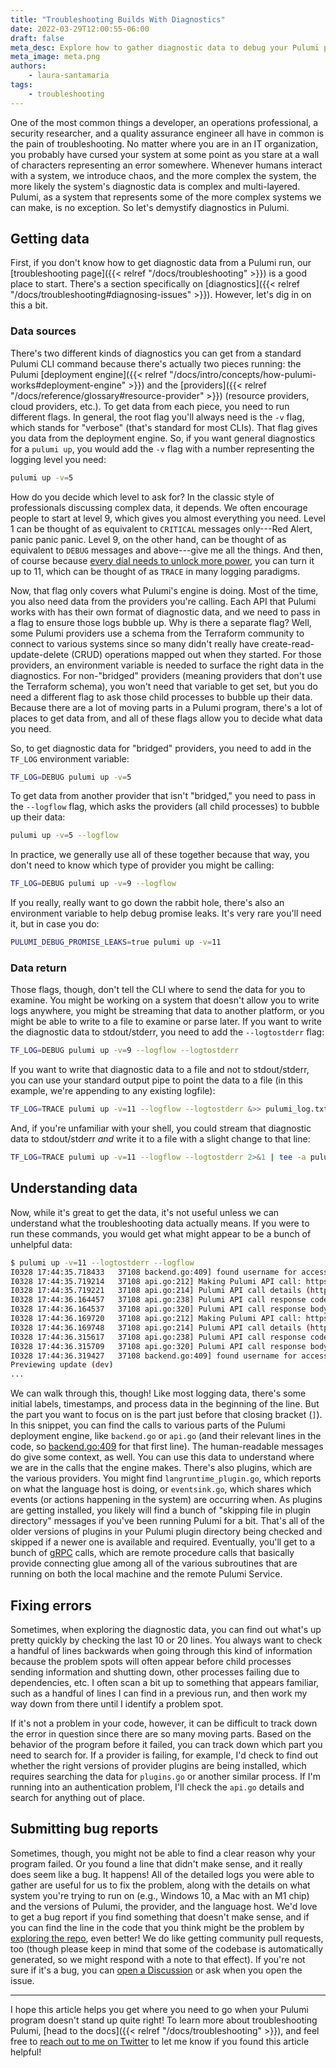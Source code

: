 ```yaml
---
title: "Troubleshooting Builds With Diagnostics"
date: 2022-03-29T12:00:55-06:00
draft: false
meta_desc: Explore how to gather diagnostic data to debug your Pulumi programs.
meta_image: meta.png
authors:
    - laura-santamaria
tags:
    - troubleshooting
---
```


One of the most common things a developer, an operations professional, a security researcher, and a quality assurance engineer all have in common is the pain of troubleshooting. No matter where you are in an IT organization, you probably have cursed your system at some point as you stare at a wall of characters representing an error somewhere. Whenever humans interact with a system, we introduce chaos, and the more complex the system, the more likely the system's diagnostic data is complex and multi-layered. Pulumi, as a system that represents some of the more complex systems we can make, is no exception. So let's demystify diagnostics in Pulumi.

<!--more-->

## Getting data

First, if you don't know how to get diagnostic data from a Pulumi run, our [troubleshooting page]({{< relref "/docs/troubleshooting" >}}) is a good place to start. There's a section specifically on [diagnostics]({{< relref "/docs/troubleshooting#diagnosing-issues" >}}). However, let's dig in on this a bit.

### Data sources

There's two different kinds of diagnostics you can get from a standard Pulumi CLI command because there's actually two pieces running: the Pulumi [deployment engine]({{< relref "/docs/intro/concepts/how-pulumi-works#deployment-engine" >}}) and the [providers]({{< relref "/docs/reference/glossary#resource-provider" >}}) (resource providers, cloud providers, etc.). To get data from each piece, you need to run different flags. In general, the root flag you'll always need is the `-v` flag, which stands for "verbose" (that's standard for most CLIs). That flag gives you data from the deployment engine. So, if you want general diagnostics for a `pulumi up`, you would add the `-v` flag with a number representing the logging level you need:

```bash
pulumi up -v=5
```

How do you decide which level to ask for? In the classic style of professionals discussing complex data, it depends. We often encourage people to start at level 9, which gives you almost everything you need. Level 1 can be thought of as equivalent to `CRITICAL` messages only---Red Alert, panic panic panic. Level 9, on the other hand, can be thought of as equivalent to `DEBUG` messages and above---give me all the things. And then, of course because [every dial needs to unlock more power](https://youtu.be/KOO5S4vxi0o), you can turn it up to 11, which can be thought of as `TRACE` in many logging paradigms.

Now, that flag only covers what Pulumi's engine is doing. Most of the time, you also need data from the providers you're calling. Each API that Pulumi works with has their own format of diagnostic data, and we need to pass in a flag to ensure those logs bubble up. Why is there a separate flag? Well, some Pulumi providers use a schema from the Terraform community to connect to various systems since so many didn't really have create-read-update-delete (CRUD) operations mapped out when they started. For those providers, an environment variable is needed to surface the right data in the diagnostics. For non-"bridged" providers (meaning providers that don't use the Terraform schema), you won't need that variable to get set, but you do need a different flag to ask those child processes to bubble up their data. Because there are a lot of moving parts in a Pulumi program, there's a lot of places to get data from, and all of these flags allow you to decide what data you need.

So, to get diagnostic data for "bridged" providers, you need to add in the `TF_LOG` environment variable:

```bash
TF_LOG=DEBUG pulumi up -v=5
```

To get data from another provider that isn't "bridged," you need to pass in the `--logflow` flag, which asks the providers (all child processes) to bubble up their data:

```bash
pulumi up -v=5 --logflow
```

In practice, we generally use all of these together because that way, you don't need to know which type of provider you might be calling:

```bash
TF_LOG=DEBUG pulumi up -v=9 --logflow
```

If you really, really want to go down the rabbit hole, there's also an environment variable to help debug promise leaks. It's very rare you'll need it, but in case you do:

```bash
PULUMI_DEBUG_PROMISE_LEAKS=true pulumi up -v=11
```

### Data return

Those flags, though, don't tell the CLI where to send the data for you to examine. You might be working on a system that doesn't allow you to write logs anywhere, you might be streaming that data to another platform, or you might be able to write to a file to examine or parse later. If you want to write the diagnostic data to stdout/stderr, you need to add the `--logtostderr` flag:

```bash
TF_LOG=DEBUG pulumi up -v=9 --logflow --logtostderr
```

If you want to write that diagnostic data to a file and not to stdout/stderr, you can use your standard output pipe to point the data to a file (in this example, we're appending to any existing logfile):

```bash
TF_LOG=TRACE pulumi up -v=11 --logflow --logtostderr &>> pulumi_log.txt
```

And, if you're unfamiliar with your shell, you could stream that diagnostic data to stdout/stderr *and* write it to a file with a slight change to that line:

```bash
TF_LOG=TRACE pulumi up -v=11 --logflow --logtostderr 2>&1 | tee -a pulumi_log.txt
```

## Understanding data

Now, while it's great to get the data, it's not useful unless we can understand what the troubleshooting data actually means. If you were to run these commands, you would get what might appear to be a bunch of unhelpful data:

```bash
$ pulumi up -v=11 --logtostderr --logflow
I0328 17:44:35.718433   37108 backend.go:409] found username for access token
I0328 17:44:35.719214   37108 api.go:212] Making Pulumi API call: https://api.pulumi.com/api/stacks/.../dev
I0328 17:44:35.719221   37108 api.go:214] Pulumi API call details (https://api.pulumi.com/api/stacks/.../dev): headers=map[Accept:[application/vnd.pulumi+8] Accept-Encoding:[gzip] Authorization:[token ...] Content-Type:[application/json] User-Agent:[pulumi-cli/1 (v3...; ...)]]; body=
I0328 17:44:36.164457   37108 api.go:238] Pulumi API call response code (https://api.pulumi.com/api/stacks/.../dev): 200 OK
I0328 17:44:36.164537   37108 api.go:320] Pulumi API call response body (https://api.pulumi.com/api/stacks/.../dev): {"orgName":"...","projectName":"...","stackName":"...","activeUpdate":"...","tags":{...},"version":...}
I0328 17:44:36.169720   37108 api.go:212] Making Pulumi API call: https://api.pulumi.com/api/stacks/.../dev/export
I0328 17:44:36.169748   37108 api.go:214] Pulumi API call details (https://api.pulumi.com/api/stacks/.../dev/export): headers=map[Accept:[application/vnd.pulumi+8] Accept-Encoding:[gzip] Authorization:[token ...] Content-Type:[application/json] User-Agent:[pulumi-cli/1 (v3...; ...)]]; body=
I0328 17:44:36.315617   37108 api.go:238] Pulumi API call response code (https://api.pulumi.com/api/stacks/.../dev/export): 200 OK
I0328 17:44:36.315709   37108 api.go:320] Pulumi API call response body (https://api.pulumi.com/api/stacks/.../dev/export): {"version":3,"deployment":{"manifest":{"time":"...","magic":"...","version":"v3..."},"secrets_providers":{"type":"service","state":{"url":"https://api.pulumi.com","owner":"...","project":"...","stack":"dev"}}}}
I0328 17:44:36.319427   37108 backend.go:409] found username for access token
Previewing update (dev)
...
```

We can walk through this, though! Like most logging data, there's some initial labels, timestamps, and process data in the beginning of the line. But the part you want to focus on is the part just before that closing bracket (`]`). In this snippet, you can find the calls to various parts of the Pulumi deployment engine, like `backend.go` or `api.go` (and their relevant lines in the code, so [backend.go:409](https://github.com/pulumi/pulumi/blob/master/pkg/backend/httpstate/backend.go#L409) for that first line). The human-readable messages do give some context, as well. You can use this data to understand where we are in the calls that the engine makes. There's also plugins, which are the various providers. You might find `langruntime_plugin.go`, which reports on what the language host is doing, or `eventsink.go`, which shares which events (or actions happening in the system) are occurring when. As plugins are getting installed, you likely will find a bunch of "skipping file in plugin directory" messages if you've been running Pulumi for a bit. That's all of the older versions of plugins in your Pulumi plugin directory being checked and skipped if a newer one is available and required. Eventually, you'll get to a bunch of [gRPC](https://grpc.io/) calls, which are remote procedure calls that basically provide connecting glue among all of the various subroutines that are running on both the local machine and the remote Pulumi Service.

## Fixing errors

Sometimes, when exploring the diagnostic data, you can find out what's up pretty quickly by checking the last 10 or 20 lines. You always want to check a handful of lines backwards when going through this kind of information because the problem spots will often appear before child processes sending information and shutting down, other processes failing due to dependencies, etc. I often scan a bit up to something that appears familiar, such as a handful of lines I can find in a previous run, and then work my way down from there until I identify a problem spot.

If it's not a problem in your code, however, it can be difficult to track down the error in question since there are so many moving parts. Based on the behavior of the program before it failed, you can track down which part you need to search for. If a provider is failing, for example, I'd check to find out whether the right versions of provider plugins are being installed, which requires searching the data for `plugins.go` or another similar process. If I'm running into an authentication problem, I'll check the `api.go` details and search for anything out of place.

## Submitting bug reports

Sometimes, though, you might not be able to find a clear reason why your program failed. Or you found a line that didn't make sense, and it really does seem like a bug. It happens! All of the detailed logs you were able to gather are useful for us to fix the problem, along with the details on what system you're trying to run on (e.g., Windows 10, a Mac with an M1 chip) and the versions of Pulumi, the provider, and the language host. We'd love to get a bug report if you find something that doesn't make sense, and if you can find the line in the code that you think might be the problem by [exploring the repo](https://github.com/pulumi/pulumi/), even better! We do like getting community pull requests, too (though please keep in mind that some of the codebase is automatically generated, so we might respond with a note to that effect). If you're not sure if it's a bug, you can [open a Discussion](https://github.com/pulumi/pulumi/discussions) or ask when you open the issue.

---

I hope this article helps you get where you need to go when your Pulumi program doesn't stand up quite right! To learn more about troubleshooting Pulumi, [head to the docs]({{< relref "/docs/troubleshooting" >}}), and feel free to [reach out to me on Twitter](https://twitter.com/nimbinatus) to let me know if you found this article helpful!
